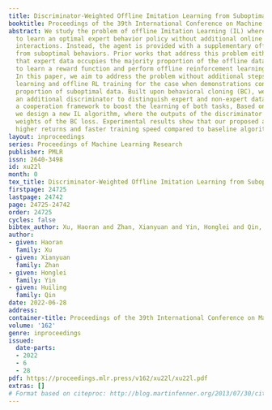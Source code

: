 ```yaml
---
title: Discriminator-Weighted Offline Imitation Learning from Suboptimal Demonstrations
booktitle: Proceedings of the 39th International Conference on Machine Learning
abstract: We study the problem of offline Imitation Learning (IL) where an agent aims
  to learn an optimal expert behavior policy without additional online environment
  interactions. Instead, the agent is provided with a supplementary offline dataset
  from suboptimal behaviors. Prior works that address this problem either require
  that expert data occupies the majority proportion of the offline dataset, or need
  to learn a reward function and perform offline reinforcement learning (RL) afterwards.
  In this paper, we aim to address the problem without additional steps of reward
  learning and offline RL training for the case when demonstrations contain a large
  proportion of suboptimal data. Built upon behavioral cloning (BC), we introduce
  an additional discriminator to distinguish expert and non-expert data. We propose
  a cooperation framework to boost the learning of both tasks, Based on this framework,
  we design a new IL algorithm, where the outputs of the discriminator serve as the
  weights of the BC loss. Experimental results show that our proposed algorithm achieves
  higher returns and faster training speed compared to baseline algorithms.
layout: inproceedings
series: Proceedings of Machine Learning Research
publisher: PMLR
issn: 2640-3498
id: xu22l
month: 0
tex_title: Discriminator-Weighted Offline Imitation Learning from Suboptimal Demonstrations
firstpage: 24725
lastpage: 24742
page: 24725-24742
order: 24725
cycles: false
bibtex_author: Xu, Haoran and Zhan, Xianyuan and Yin, Honglei and Qin, Huiling
author:
- given: Haoran
  family: Xu
- given: Xianyuan
  family: Zhan
- given: Honglei
  family: Yin
- given: Huiling
  family: Qin
date: 2022-06-28
address:
container-title: Proceedings of the 39th International Conference on Machine Learning
volume: '162'
genre: inproceedings
issued:
  date-parts:
  - 2022
  - 6
  - 28
pdf: https://proceedings.mlr.press/v162/xu22l/xu22l.pdf
extras: []
# Format based on citeproc: http://blog.martinfenner.org/2013/07/30/citeproc-yaml-for-bibliographies/
---
```

